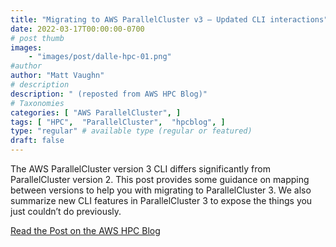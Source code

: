 ```yaml
---
title: "Migrating to AWS ParallelCluster v3 – Updated CLI interactions"
date: 2022-03-17T00:00:00-0700
# post thumb
images:
    - "images/post/dalle-hpc-01.png"
#author
author: "Matt Vaughn"
# description
description: " (reposted from AWS HPC Blog)"
# Taxonomies
categories: [ "AWS ParallelCluster", ]
tags: [ "HPC",  "ParallelCluster",  "hpcblog", ]
type: "regular" # available type (regular or featured)
draft: false
---
```


The AWS ParallelCluster version 3 CLI differs significantly from ParallelCluster version 2. This post provides some guidance on mapping between versions to help you with migrating to ParallelCluster 3. We also summarize new CLI features in ParallelCluster 3 to expose the things you just couldn’t do previously.

<a href="https://aws.amazon.com/blogs/hpc/aws-parallelcluster-v3-updated-cli/" class="btn btn-primary btn-lg active" role="button" aria-pressed="true" style="margin-top: 8px;">Read the Post on the AWS HPC Blog</a>